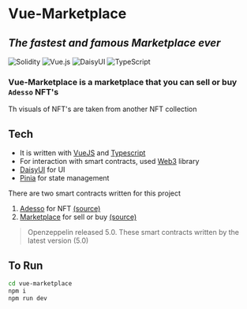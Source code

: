 # Vue-Marketplace
## _The fastest and famous Marketplace ever_

![Solidity](https://img.shields.io/badge/Solidity-%23363636.svg?style=for-the-badge&logo=solidity&logoColor=white) ![Vue.js](https://img.shields.io/badge/vuejs-%2335495e.svg?style=for-the-badge&logo=vuedotjs&logoColor=%234FC08D) ![DaisyUI](https://img.shields.io/badge/daisyui-5A0EF8?style=for-the-badge&logo=daisyui&logoColor=white) ![TypeScript](https://img.shields.io/badge/typescript-%23007ACC.svg?style=for-the-badge&logo=typescript&logoColor=white)


### Vue-Marketplace is a marketplace that you can sell or buy `Adesso` NFT's
Th visuals of NFT's are taken from another NFT collection

## Tech

- It is written with [VueJS](https://vuejs.org/) and [Typescript](https://www.typescriptlang.org/)
- For interaction with smart contracts, used [Web3](https://github.com/web3/web3.js) library
- [DaisyUI](https://daisyui.com/) for UI
- [Pinia](https://pinia.vuejs.org/) for state management

There are two smart contracts written for this project

1. [Adesso](https://sepolia.etherscan.io/address/0x7B917d4e12AA0a82eE04F3bd938bd1e44d0cfe5E) for NFT [(source)](https://github.com/emreuzun1/solidity-marketplace/blob/main/contracts/Adesso.sol)
2. [Marketplace](https://sepolia.etherscan.io/address/0x7826d461E7ef6Ae101D903a784A15c74E6b0ED60) for sell or buy [(source)](https://github.com/emreuzun1/solidity-marketplace/blob/main/contracts/Marketplace.sol)

> Openzeppelin released 5.0. These
> smart contracts written by the
> latest version (5.0)

## To Run 
```sh
cd vue-marketplace
npm i
npm run dev
```
